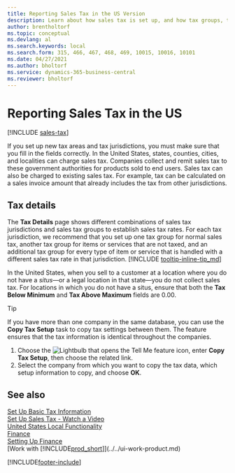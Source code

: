 ```yaml
---
title: Reporting Sales Tax in the US Version
description: Learn about how sales tax is set up, and how tax groups, tax areas (states, counties, cities, and localities), tax jurisdictions, and tax details work.
author: brentholtorf
ms.topic: conceptual
ms.devlang: al
ms.search.keywords: local
ms.search.form: 315, 466, 467, 468, 469, 10015, 10016, 10101
ms.date: 04/27/2021
ms.author: bholtorf
ms.service: dynamics-365-business-central
ms.reviewer: bholtorf
---
```

# Reporting Sales Tax in the US

[!INCLUDE [sales-tax](../includes/CAMXUS/sales-tax-setup.md)]

If you set up new tax areas and tax jurisdictions, you must make sure that you fill in the fields correctly. In the United States, states, counties, cities, and localities can charge sales tax. Companies collect and remit sales tax to these government authorities for products sold to end users. Sales tax can also be charged to existing sales tax. For example, tax can be calculated on a sales invoice amount that already includes the tax from other jurisdictions.  

## Tax details

The **Tax Details** page shows different combinations of sales tax jurisdictions and sales tax groups to establish sales tax rates. For each tax jurisdiction, we recommend that you set up one tax group for normal sales tax, another tax group for items or services that are not taxed, and an additional tax group for every type of item or service that is handled with a different sales tax rate in that jurisdiction. [!INCLUDE [tooltip-inline-tip_md](../../includes/tooltip-inline-tip_md.md)]  

In the United States, when you sell to a customer at a location where you do not have a *situs*—or a legal location in that state—you do not collect sales tax. For locations in which you do not have a situs, ensure that both the **Tax Below Minimum** and **Tax Above Maximum** fields are 0.00.  

> [!TIP]
> If you have more than one company in the same database, you can use the **Copy Tax Setup** task to copy tax settings between them. The feature ensures that the tax information is identical throughout the companies.
>
> 1. Choose the ![Lightbulb that opens the Tell Me feature](../../media/ui-search/search_small.png "Tell me what you want to do") icon, enter **Copy Tax Setup**, then choose the related link.
> 2. Select the company from which you want to copy the tax data, which setup information to copy, and choose **OK**.

## See also

[Set Up Basic Tax Information](us-tax-setup.md)  
[Set Up Sales Tax - Watch a Video](https://youtu.be/AfD-D9uf6po)  
[United States Local Functionality](united-states-local-functionality.md)  
[Finance](../../finance.md)  
[Setting Up Finance](../../finance.md)  
[Work with [!INCLUDE[prod_short](../../includes/prod_short.md)]](../../ui-work-product.md)  

[!INCLUDE[footer-include](../../includes/footer-banner.md)]
